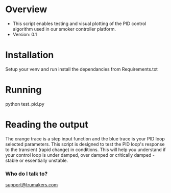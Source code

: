# Overview

* This script enables testing and visual plotting of the PID control algorithm used in our smoker controller platform.
* Version: 0.1

# Installation
Setup your venv and run install the dependancies from Requirements.txt

# Running
python test_pid.py

# Reading the output
The orange trace is a step input function and the blue trace is your PID loop selected parameters. This script is designed to test the PID loop's response to the transient (rapid change) in conditions. This will help you understand if your control loop is under damped, over damped or critically damped - stable or essentially unstable.

### Who do I talk to? ###
support@trumakers.com